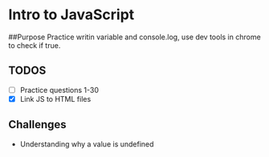 # Intro to JavaScript

##Purpose
Practice writin variable and console.log, use dev tools in chrome to check if true.

## TODOS
- [ ] Practice questions 1-30
- [x] Link JS to HTML files

## Challenges
- Understanding why a value is undefined
